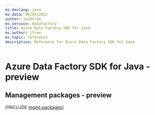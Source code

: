 ```yaml
---
ms.devlang: java
ms.data: 09/03/2022
author: joshfree
ms.service: datafactory
title: Azure Data Factory SDK for Java
ms.author: jfree
ms.topic: reference
description: Reference for Azure Data Factory SDK for Java
---
```

# Azure Data Factory SDK for Java - preview

## Management packages - preview
[!INCLUDE [mgmt-packages](data-factory-mgmt-index.md)]
